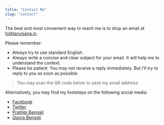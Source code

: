 ```yaml
---
title: "Contact Me"
slug: "contact"
---
```


The best and most convenient way to reach me is to drop an email at <hi@tarunjana.in>.

Please remember:

* Always try to use standard English.
* Always write a concise and clear subject for your email. It will help me to understand the context.
* Please be patient. You may not receive a reply immediately. But I'll try to reply to you as soon as possible.

> You may scan the QR code below to save my email address:

Alternatively, you may find my footsteps on the following social media:

* [Facebook](https://www.facebook.com/TheTarunJana)
* [Twitter](https://www.twitter.com/TheTarunJana)
* [Pratilipi Bengali](https://bengali.pratilipi.com/user/tarun-kumar-jana-2onlyva4w2)
* [Quora Bengali](https://bn.quora.com/profile/Tarun-Jana)